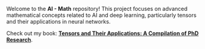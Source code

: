 Welcome to the **AI - Math** repository! This project focuses on advanced mathematical concepts related to AI and deep learning, particularly tensors and their applications in neural networks.

Check out my book: **[Tensors and Their Applications: A Compilation of PhD Research]([https://www.amazon.com/dp/your-book-link](https://www.amazon.com/Tensors-Their-Applications-Compilation-Research-ebook/dp/B09KYKSDVG/ref=sr_1_7?dib=eyJ2IjoiMSJ9.u65xupnLByehmnmW2SfwTRTopHZncB-fJtxUCaVdM81MQAdTMf2ofHDz5_8YrMEn3jiCbHAJ6pEgPc_ci6gx2P6dMKMhlOpOUmzjdnTKJtcsE-CMlOJcZ0reoM21_AdcxOV22z7I2mAqdsNGTiJKfr2o0o51YVa1ejiEU15pWlTp77XV8U9FRN2Wh6AhKlr3.y3g9_cYRS4SEdaCdhKRdjASewR-dIQhjR1Dg7gS1jRw&dib_tag=se&qid=1748954467&refinements=p_27%3AKyra+Michel&s=books&sr=1-7))**.
